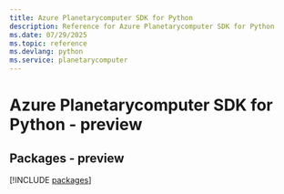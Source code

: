 ```yaml
---
title: Azure Planetarycomputer SDK for Python
description: Reference for Azure Planetarycomputer SDK for Python
ms.date: 07/29/2025
ms.topic: reference
ms.devlang: python
ms.service: planetarycomputer
---
```

# Azure Planetarycomputer SDK for Python - preview
## Packages - preview
[!INCLUDE [packages](planetarycomputer-index.md)]